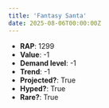 ```yaml
---
title: 'Fantasy Santa'
date: 2025-08-06T00:00:00Z
---
```

- **RAP**: 1299
- **Value**: -1
- **Demand level**: -1
- **Trend**: -1
- **Projected?**: True
- **Hyped?**: True
- **Rare?**: True
